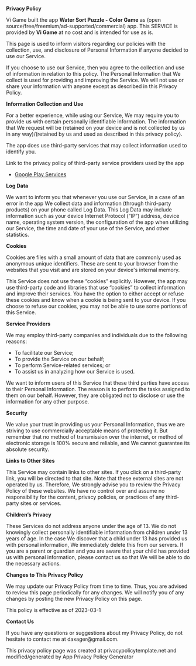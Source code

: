                       
 <p>
   <strong>
     Privacy Policy
   </strong>
  </p>
  
<p>
  Vi Game built the app <strong>Water Sort Puzzle - Color Game</strong> as (open source/free/freemium/ad-supported/commercial) app. This SERVICE is provided by <strong>Vi Game</strong> at no cost and is intended for use as is.
</p>
<p>
  This page is used to inform visitors regarding our policies with the collection, use, and disclosure of Personal Information if anyone decided to use our Service.
</p>
<p>
  If you choose to use our Service, then you agree to the collection and use of information in relation to this policy. The Personal Information that We collect is used for providing and improving the Service. We will not use or share your information with anyone except as described in this Privacy Policy.
</p>


<p>
  <strong>
    Information Collection and Use
  </strong>
</p>
<p>
  For a better experience, while using our Service, We may require you to provide us with certain personally identifiable information. The information that We request will be (retained on your device and is not collected by us in any way)/(retained by us and used as described in this privacy policy).
</p>
<p>
  The app does use third-party services that may collect information used to identify you.
</p>
<p>Link to the privacy policy of third-party service providers used by the app
</p>
  <ul>
    <li>
      <a href="https://www.google.com/policies/privacy/">Google Play Services</a>
    </li>
  </ul>
<p>
  <strong>
    Log Data
  </strong>
  </p>
<p>
  We want to inform you that whenever you use our Service, in a case of an error in the app We collect data and information (through third-party products) on your phone called Log Data. This Log Data may include information such as your device Internet Protocol (“IP”) address, device name, operating system version, the configuration of the app when utilizing our Service, the time and date of your use of the Service, and other statistics.
</p>
<p>
  <strong>
    Cookies
  </strong>
</p>
<p>
  Cookies are files with a small amount of data that are commonly used as anonymous unique identifiers. These are sent to your browser from the websites that you visit and are stored on your device's internal memory.
</p>
<p>
  This Service does not use these “cookies” explicitly. However, the app may use third-party code and libraries that use “cookies” to collect information and improve their services. You have the option to either accept or refuse these cookies and know when a cookie is being sent to your device. If you choose to refuse our cookies, you may not be able to use some portions of this Service.
</p>


<p>
  <strong>
    Service Providers
  </strong>
</p>
<p>
  We may employ third-party companies and individuals due to the following reasons:
</p>
  <ul>
    <li>
      To facilitate our Service;
    </li>
    <li>
      To provide the Service on our behalf;
    </li>
    <li>
      To perform Service-related services; or
    </li>
    <li>
      To assist us in analyzing how our Service is used.
    </li>
  </ul>
<p>
  We want to inform users of this Service that these third parties have access to their Personal Information. The reason is to perform the tasks assigned to them on our behalf. However, they are obligated not to disclose or use the information for any other purpose.
</p>
<p>
  <strong>
    Security
  </strong>
</p>
<p>
  We value your trust in providing us your Personal Information, thus we are striving to use commercially acceptable means of protecting it. But remember that no method of transmission over the internet, or method of electronic storage is 100% secure and reliable, and We cannot guarantee its absolute security.
</p>


<p>
  <strong>
    Links to Other Sites
  </strong>
</p>
<p>
  This Service may contain links to other sites. If you click on a third-party link, you will be directed to that site. Note that these external sites are not operated by us. Therefore, We strongly advise you to review the Privacy Policy of these websites. We have no control over and assume no responsibility for the content, privacy policies, or practices of any third-party sites or services.
</p>
<p>
  <strong>
    Children’s Privacy
  </strong>
</p>
<p>
  These Services do not address anyone under the age of 13. We do not knowingly collect personally identifiable information from children under 13 years of age. In the case We discover that a child under 13 has provided us with personal information, We immediately delete this from our servers. If you are a parent or guardian and you are aware that your child has provided us with personal information, please contact us so that We will be able to do the necessary actions.
</p>
<p>
  <strong>
    Changes to This Privacy Policy
  </strong>
</p>
<p>
  We may update our Privacy Policy from time to time. Thus, you are advised to review this page periodically for any changes. We will notify you of any changes by posting the new Privacy Policy on this page.
</p>
<p>
  This policy is effective as of 2023-03-1
</p>
<p>
  <strong>
    Contact Us
  </strong>
</p>

<p>
If you have any questions or suggestions about my Privacy Policy, do not hesitate to contact me at daxager@gmail.com.
</p>
<p>
This privacy policy page was created at privacypolicytemplate.net and modified/generated by App Privacy Policy Generator
</p>
